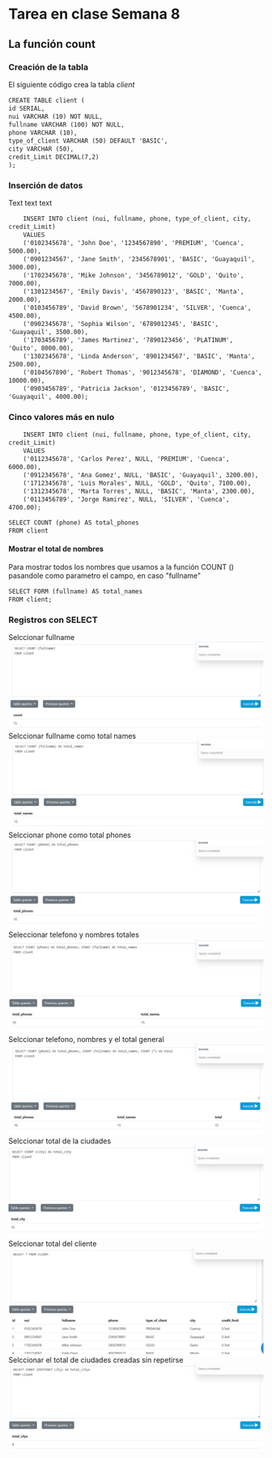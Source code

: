 # Tarea en clase Semana 8
## La función count
### Creación de la tabla
El siguiente código crea la tabla *client*
```
CREATE TABLE client (
id SERIAL,
nui VARCHAR (10) NOT NULL,
fullname VARCHAR (100) NOT NULL,
phone VARCHAR (10),
type_of_client VARCHAR (50) DEFAULT 'BASIC',
city VARCHAR (50),
credit_Limit DECIMAL(7,2)
);
```


### Inserción de datos
Text text text
```
    INSERT INTO client (nui, fullname, phone, type_of_client, city, credit_Limit)
    VALUES
    ('0102345678', 'John Doe', '1234567890', 'PREMIUM', 'Cuenca', 5000.00),
    ('0901234567', 'Jane Smith', '2345678901', 'BASIC', 'Guayaquil', 3000.00),
    ('1702345678', 'Mike Johnson', '3456789012', 'GOLD', 'Quito', 7000.00),
    ('1301234567', 'Emily Davis', '4567890123', 'BASIC', 'Manta', 2000.00),
    ('0103456789', 'David Brown', '5678901234', 'SILVER', 'Cuenca', 4500.00),
    ('0902345678', 'Sophia Wilson', '6789012345', 'BASIC', 'Guayaquil', 3500.00),
    ('1703456789', 'James Martinez', '7890123456', 'PLATINUM', 'Quito', 8000.00),
    ('1302345678', 'Linda Anderson', '8901234567', 'BASIC', 'Manta', 2500.00),
    ('0104567890', 'Robert Thomas', '9012345678', 'DIAMOND', 'Cuenca', 10000.00),
    ('0903456789', 'Patricia Jackson', '0123456789', 'BASIC', 'Guayaquil', 4000.00);

```
### Cinco valores más en nulo
```
    INSERT INTO client (nui, fullname, phone, type_of_client, city, credit_Limit)
    VALUES
    ('0112345678', 'Carlos Perez', NULL, 'PREMIUM', 'Cuenca', 6000.00),
    ('0912345678', 'Ana Gomez', NULL, 'BASIC', 'Guayaquil', 3200.00),
    ('1712345678', 'Luis Morales', NULL, 'GOLD', 'Quito', 7100.00),
    ('1312345678', 'Marta Torres', NULL, 'BASIC', 'Manta', 2300.00),
    ('0113456789', 'Jorge Ramirez', NULL, 'SILVER', 'Cuenca', 4700.00);
```
```
SELECT COUNT (phone) AS total_phones
FROM client
```
#### Mostrar el total de nombres
Para mostrar todos los nombres que usamos a la función COUNT () pasandole como parametro el campo, en caso "fullname"
```
SELECT FORM (fullname) AS total_names
FROM client;
```

### Registros con SELECT 
Selccionar fullname
<img src="./Capturas/10.png"/>
Selccionar fullname como total names
<img src="./Capturas/11.png"/>
Selccionar phone como total phones
<img src="./Capturas/12.png"/>
Seleccionar telefono y nombres totales
<img src="./Capturas/13.png"/>
Selccionar telefono, nombres y el total general
<img src="./Capturas/14.png"/>
Selccionar total de la ciudades
<img src="./Capturas/15.png"/>
Selccionar total del cliente 
<img src="./Capturas/16.png"/>
Selccionar el total de ciudades creadas sin repetirse
<img src="./Capturas/17.png"/>
